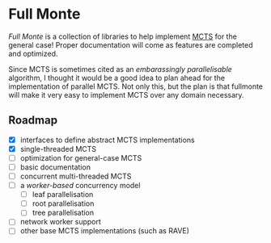 # Full Monte

_Full Monte_ is a collection of libraries to help implement [MCTS](https://en.wikipedia.org/wiki/Monte_Carlo_tree_search) for the general case! Proper documentation will come as features are completed and optimized.

Since MCTS is sometimes cited as an _embarassingly parallelisable_ algorithm, I thought it would be a good idea to plan ahead for the implementation of parallel MCTS. Not only this, but the plan is that fullmonte will make it very easy to implement MCTS over any domain necessary.

## Roadmap

- [x] interfaces to define abstract MCTS implementations
- [x] single-threaded MCTS
- [ ] optimization for general-case MCTS
- [ ] basic documentation
- [ ] concurrent multi-threaded MCTS
- [ ] a _worker-based_ concurrency model
  - [ ] leaf parallelisation
  - [ ] root parallelisation
  - [ ] tree parallelisation
- [ ] network worker support
- [ ] other base MCTS implementations (such as RAVE)
